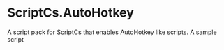 ScriptCs.AutoHotkey
===================
A script pack for ScriptCs that enables AutoHotkey like scripts.
<a src="ScriptCs.AutoHotkey/Sample/AutoHotkey.csx">A sample script<a>
